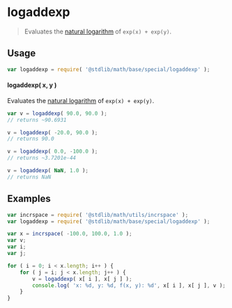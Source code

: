 <!--

@license Apache-2.0

Copyright (c) 2018 The Stdlib Authors.

Licensed under the Apache License, Version 2.0 (the "License");
you may not use this file except in compliance with the License.
You may obtain a copy of the License at

   http://www.apache.org/licenses/LICENSE-2.0

Unless required by applicable law or agreed to in writing, software
distributed under the License is distributed on an "AS IS" BASIS,
WITHOUT WARRANTIES OR CONDITIONS OF ANY KIND, either express or implied.
See the License for the specific language governing permissions and
limitations under the License.

-->

# logaddexp

> Evaluates the [natural logarithm][@stdlib/math/base/special/ln] of `exp(x) + exp(y)`.

<section class="usage">

## Usage

```javascript
var logaddexp = require( '@stdlib/math/base/special/logaddexp' );
```

#### logaddexp( x, y )

Evaluates the [natural logarithm][@stdlib/math/base/special/ln] of `exp(x) + exp(y)`.

```javascript
var v = logaddexp( 90.0, 90.0 );
// returns ~90.6931

v = logaddexp( -20.0, 90.0 );
// returns 90.0

v = logaddexp( 0.0, -100.0 );
// returns ~3.7201e-44

v = logaddexp( NaN, 1.0 );
// returns NaN
```

</section>

<!-- /.usage -->

<section class="examples">

## Examples

<!-- eslint no-undef: "error" -->

```javascript
var incrspace = require( '@stdlib/math/utils/incrspace' );
var logaddexp = require( '@stdlib/math/base/special/logaddexp' );

var x = incrspace( -100.0, 100.0, 1.0 );
var v;
var i;
var j;

for ( i = 0; i < x.length; i++ ) {
    for ( j = i; j < x.length; j++ ) {
        v = logaddexp( x[ i ], x[ j ] );
        console.log( 'x: %d, y: %d, f(x, y): %d', x[ i ], x[ j ], v );
    }
}
```

</section>

<!-- /.examples -->

<section class="links">

[@stdlib/math/base/special/ln]: https://github.com/stdlib-js/stdlib/tree/develop/lib/node_modules/%40stdlib/math/base/special/ln

</section>

<!-- /.links -->
